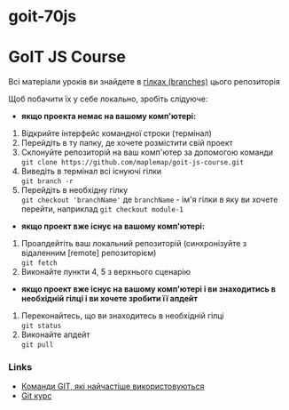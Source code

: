 # goit-70js
# GoIT JS Course

Всі матеріали уроків ви знайдете в [гілках (branches)](https://github.com/maplemap/goit-js-course/branches) цього репозиторія

Щоб побачити їх у себе локально, зробіть слідуюче:

- **якщо проекта немає на вашому комп'ютері:**

1. Відкрийте інтерфейс командної строки (термінал)
2. Перейдіть в ту папку, де хочете розмістити свій проект
3. Склонуйте репозиторій на ваш комп'ютер за допомогою команди<br/>
   `git clone https://github.com/maplemap/goit-js-course.git`
4. Виведіть в термінал всі існуючі гілки</br>
   `git branch -r`
5. Перейдіть в необхідну гілку<br/>
   `git checkout 'branchName'` де `branchName` - ім'я гілки
   в яку ви хочете перейти, наприклад `git checkout module-1`

- **якщо проект вже існує на вашому комп'ютері:**

1. Проапдейтіть ваш локальний репозиторій (синхронізуйте з відаленним [remote] репозиторієм)<br/>
   `git fetch`
2. Виконайте пункти 4, 5 з верхнього сценарію

- **якщо проект вже існує на вашому комп'ютері і ви знаходитись в необхідній гілці і ви хочете зробити її апдейт**

1. Переконайтесь, що ви знаходитесь в необхідній гілці<br/>
   `git status`
2. Виконайте апдейт<br/>
   `git pull`

### Links

- [Команди GIT, які найчастіше використовуються](https://github.com/joshnh/Git-Commands)
- [Git курс](https://www.youtube.com/watch?v=W4hoc24K93E&list=PLDyvV36pndZFHXjXuwA_NywNrVQO0aQqb)
